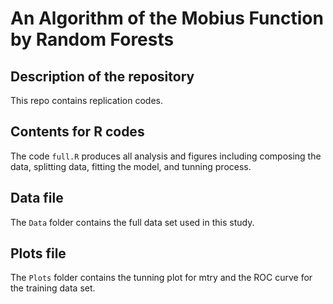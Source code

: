# An Algorithm of the Mobius Function by Random Forests
## Description of the repository
This repo contains replication codes.

## Contents for R codes
The code `full.R` produces all analysis and figures including composing the data, splitting data, fitting the model, and tunning process.

## Data file
The `Data` folder contains the full data set used in this study. 

## Plots file
The `Plots` folder contains the tunning plot for mtry and the ROC curve for the training data set.
